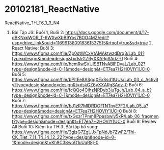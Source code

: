 # 20102181_ReactNative
ReactNative_TH_T6_1_3_N4

1. Bài Tập JS: Buổi 1, Buổi 2: 
		https://docs.google.com/document/d/17-dBKNxpWOR_T-6WXwXbB9Yos7BOO4MZ/edit?usp=drive_link&ouid=116991380918361537515&rtpof=true&sd=true
	2. React Native:
		Buổi 3: https://www.figma.com/file/Zp0dtWCxVtAMAktwzdDrq3/Lab_01?type=design&mode=design&t=dskGZ6yXXARgSAdz-0
		Buổi 4: https://www.figma.com/file/hcmRwSVUlSBTNvABIFDyaL/Lab_02?type=design&node-id=0-1&mode=design&t=ET7ea7H2HOVIY1UC-0
		Buổi 5: https://www.figma.com/file/bPItEe8ASgqXExSsd1tUUs/Lab_03_c_Activity?type=design&mode=design&t=dskGZ6yXXARgSAdz-0
		Buổi 6: https://www.figma.com/file/fcQQo4OihzNRDyb3juTgJh/Lab_04_a_b?type=design&node-id=0-1&mode=design&t=ET7ea7H2HOVIY1UC-0
		Buổi 7: https://www.figma.com/file/bJ1zR7MlDRDOfTNTnyE7F2/Lab_05_a?type=design&mode=design&t=ET7ea7H2HOVIY1UC-0
		Buổi 8: https://www.figma.com/file/txGxzrTPnm8Ppasbwly5xR/Lab_06_fragment?type=design&mode=design&t=ET7ea7H2HOVIY1UC-0
		Buổi 9: Review All
		Buổi 10: Kiểm tra TH
	3. Bài tập bổ sung:
	https://www.figma.com/file/3glzG7ZgUJxFpNdJb7ZwF2/Thi-CK_Tiet_7_11_T4_14_12_22?type=design&node-id=0-1&mode=design&t=Kh8C38woG1uUqR8j-0
